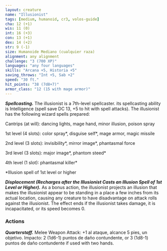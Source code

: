 ```yaml
---
layout: creature
name: "Illusionist"
tags: [medium, humanoid, cr3, volos-guide]
cha: 12 (+1)
wis: 11 (0)
int: 16 (+3)
con: 13 (+1)
dex: 14 (+2)
str: 9 (-1)
size: Humanoide Mediano (cualquier raza)
alignment: any alignment
challenge: "3 (700 XP)"
languages: "any four languages"
skills: "Arcana +5, Historia +5"
saving_throws: "Int +5, Sab +2"
speed: "30 ft."
hit_points: "38 (7d8+7)"
armor_class: "12 (15 with mage armor)"
---
```


***Spellcasting.*** The illusionist is a 7th-level spellcaster. its spellcasting ability is Intelligence (spell save DC 13, +5 to hit with spell attacks). The illusionist has the following wizard spells prepared:

Cantrips (at will): dancing lights, mage hand, minor illusion, poison spray

1st level (4 slots): color spray*, disguise self*, mage armor, magic missile

2nd level (3 slots): invisibility*, mirror image*, phantasmal force

3rd level (3 slots): major image*, phantom steed*

4th level (1 slot): phantasmal killer*

*Illusion spell of 1st level or higher

***Displacement (Recharges after the Illusionist Casts an Illusion Spell of 1st Level or Higher).*** As a bonus action, the illusionist projects an illusion that makes the illusionist appear to be standing in a place a few inches from its actual location, causing any creature to have disadvantage on attack rolls against the illusionist. The effect ends if the illusionist takes damage, it is incapacitated, or its speed becomes 0.

### Actions

***Quarterstaff.*** Melee Weapon Attack: +1 al ataque, alcance 5 pies, un objetivo. Impacto: 2 (1d6-1) puntos de daño contundente, or 3 (1d8-1) puntos de daño contundente if used with two hands.